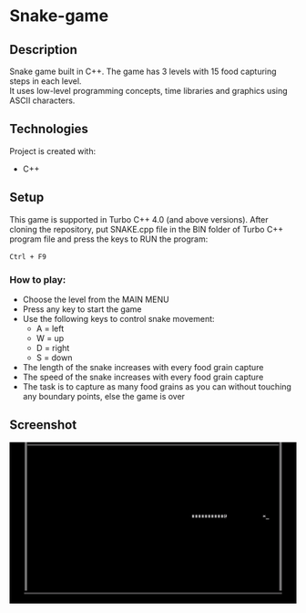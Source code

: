 # Snake-game

## Description
Snake game built in C++. The game has 3 levels with 15 food capturing steps in each level.\
It uses low-level programming concepts, time libraries and graphics using ASCII characters.

## Technologies
Project is created with:
 * C++

## Setup
This game is supported in Turbo C++ 4.0 (and above versions).
After cloning the repository, put SNAKE.cpp file in the BIN folder of Turbo C++ program file and press the keys to RUN the program:
```
Ctrl + F9
```

### How to play:
 * Choose the level from the MAIN MENU
 * Press any key to start the game
 * Use the following keys to control snake movement:
   * A = left
   * W = up
   * D = right
   * S = down
 * The length of the snake increases with every food grain capture
 * The speed of the snake increases with every food grain capture
 * The task is to capture as many food grains as you can without touching any boundary points, else the game is over
 
 ## Screenshot
 
 ![website image 1](/snakegame_img.png)
